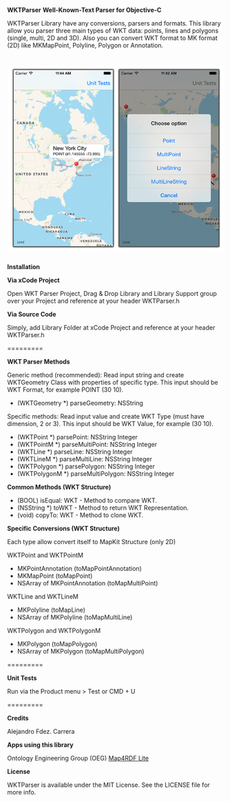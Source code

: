 **WKTParser**
**Well-Known-Text Parser for Objective-C**

WKTParser Library have any conversions, parsers and formats. This library allow you parser three main types of WKT data: points, lines and polygons (single, multi, 2D and 3D).
Also you can convert WKT format to MK format (2D) like MKMapPoint, Polyline, Polygon or Annotation.

![WKT_Screenshot](./Resources/Screenshot.png)
=========

**Installation**

**Via xCode Project**

Open WKT Parser Project, Drag & Drop Library and Library Support group over your Project and reference at your header WKTParser.h

**Via Source Code**

Simply, add Library Folder at xCode Project and reference at your header WKTParser.h

=========


**WKT Parser Methods**


Generic method (recommended): Read input string and create WKTGeometry Class with properties of specific type. This input should be WKT Format, for example POINT (30 10).

* (WKTGeometry *) parseGeometry: NSString

Specific methods: Read input value and create WKT Type (must have dimension, 2 or 3). This input should be WKT Value, for example (30 10).

* (WKTPoint *) parsePoint: NSString Integer
* (WKTPointM *) parseMultiPoint: NSString Integer
* (WKTLine *) parseLine: NSString Integer
* (WKTLineM *) parseMultiLine: NSString Integer
* (WKTPolygon *) parsePolygon: NSString Integer
* (WKTPolygonM *) parseMultiPolygon: NSString Integer

**Common Methods (WKT Structure)**
* (BOOL) isEqual: WKT - Method to compare WKT.
* (NSString *) toWKT - Method to return WKT Representation.
* (void) copyTo: WKT - Method to clone WKT.

**Specific Conversions (WKT Structure)**

Each type allow convert itself to MapKit Structure (only 2D)

WKTPoint and WKTPointM
* MKPointAnnotation (toMapPointAnnotation)
* MKMapPoint (toMapPoint)
* NSArray of MKPointAnnotation (toMapMultiPoint)

WKTLine and WKTLineM
* MKPolyline (toMapLine)
* NSArray of MKPolyline (toMapMultiLine)

WKTPolygon and WKTPolygonM
* MKPolygon (toMapPolygon)
* NSArray of MKPolygon (toMapMultiPolygon)

=========

**Unit Tests**

Run via the Product menu > Test or CMD + U

=========

**Credits**

Alejandro Fdez. Carrera

**Apps using this library**

Ontology Engineering Group (OEG) [Map4RDF Lite](https://itunes.apple.com/es/app/map4rdf-lite/id828604407?mt=8)

**License**

WKTParser is available under the MIT License. See the LICENSE file for more info.
